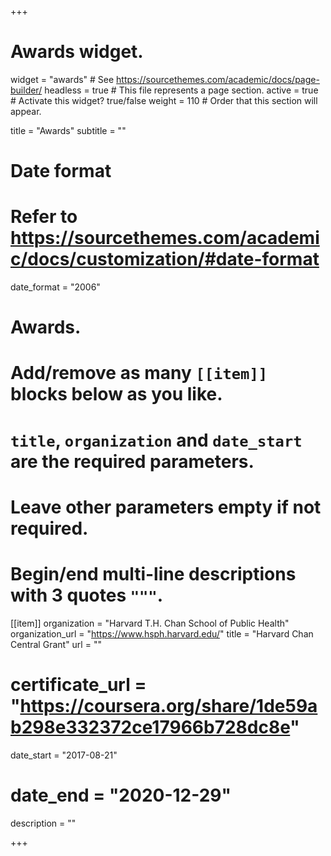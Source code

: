 +++
# Awards widget.
widget = "awards"  # See https://sourcethemes.com/academic/docs/page-builder/
headless = true  # This file represents a page section.
active = true  # Activate this widget? true/false
weight = 110  # Order that this section will appear.

title = "Awards"
subtitle = ""

# Date format
#   Refer to https://sourcethemes.com/academic/docs/customization/#date-format
date_format = "2006"

# Awards.
#   Add/remove as many `[[item]]` blocks below as you like.
#   `title`, `organization` and `date_start` are the required parameters.
#   Leave other parameters empty if not required.
#   Begin/end multi-line descriptions with 3 quotes `"""`.

[[item]]
  organization = "Harvard T.H. Chan School of Public Health"
  organization_url = "https://www.hsph.harvard.edu/"
  title = "Harvard Chan Central Grant"
  url = ""
# certificate_url = "https://coursera.org/share/1de59ab298e332372ce17966b728dc8e"
  date_start = "2017-08-21"
 # date_end = "2020-12-29"
  description = ""
  
+++
